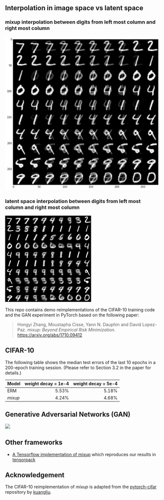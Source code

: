 
## Interpolation in image space vs latent space

### mixup interpolation between digits from left most column and right most column

![](mixup_interpolation.png)



### latent space interpolation between digits from left most column and right most column

![](interpolation_dim2.png)








This repo contains demo reimplementations of the CIFAR-10 training code and the GAN experiment in PyTorch based on the following paper:
> Hongyi Zhang, Moustapha Cisse, Yann N. Dauphin and David Lopez-Paz. _mixup: Beyond Empirical Risk Minimization._ https://arxiv.org/abs/1710.09412

## CIFAR-10

The following table shows the median test errors of the last 10 epochs in a 200-epoch training session. (Please refer to Section 3.2 in the paper for details.)

| Model              | weight decay = 1e-4  | weight decay = 5e-4  |
|:-------------------|---------------------:|---------------------:|
| ERM                |               5.53%  |               5.18%  |
| _mixup_            |               4.24%  |               4.68%  |

## Generative Adversarial Networks (GAN)

![](gan/images/gan_results.png)

## Other frameworks
 - [A Tensorflow implementation of mixup](https://github.com/ppwwyyxx/tensorpack/tree/master/examples/ResNet#cifar10-preact18-mixuppy) which reproduces our results in [tensorpack](https://github.com/ppwwyyxx/tensorpack)

## Acknowledgement
The CIFAR-10 reimplementation of _mixup_ is adapted from the [pytorch-cifar](https://github.com/kuangliu/pytorch-cifar) repository by [kuangliu](https://github.com/kuangliu).
